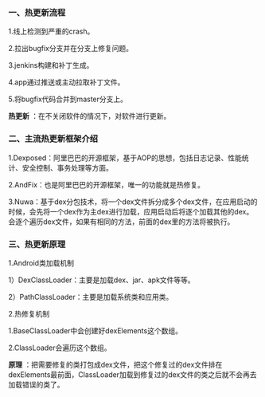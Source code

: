 ### 一、热更新流程

1.线上检测到严重的crash。

2.拉出bugfix分支并在分支上修复问题。

3.jenkins构建和补丁生成。

4.app通过推送或主动拉取补丁文件。

5.将bugfix代码合并到master分支上。

**热更新** ：在不关闭软件的情况下，对软件进行更新。

### 二、主流热更新框架介绍

1.Dexposed：阿里巴巴的开源框架，基于AOP的思想，包括日志记录、性能统计、安全控制、事务处理等方面。

2.AndFix：也是阿里巴巴的开源框架，唯一的功能就是热修复。

3.Nuwa：基于dex分包技术，将一个dex文件拆分成多个dex文件，在应用启动的时候，会先将一个dex作为主dex进行加载，应用启动后将逐个加载其他的dex。会逐个遍历dex文件，如果有相同的方法，前面的dex里的方法将被执行。

### 三、热更新原理

1.Android类加载机制

1）DexClassLoader：主要是加载dex、jar、apk文件等等。

2）PathClassLoader：主要是加载系统类和应用类。

2.热修复机制

1.BaseClassLoader中会创建好dexElements这个数组。

2.ClassLoader会遍历这个数组。

**原理** ：把需要修复的类打包成dex文件，把这个修复过的dex文件排在dexElements最前面，ClassLoader加载到修复过的dex文件的类之后就不会再去加载错误的类了。